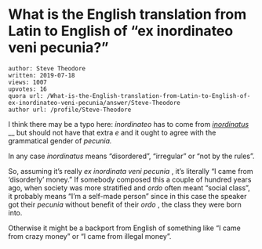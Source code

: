 # What is the English translation from Latin to English of “ex inordinateo veni pecunia?”

	author: Steve Theodore
	written: 2019-07-18
	views: 1007
	upvotes: 16
	quora url: /What-is-the-English-translation-from-Latin-to-English-of-ex-inordinateo-veni-pecunia/answer/Steve-Theodore
	author url: /profile/Steve-Theodore


I think there may be a typo here: _inordinateo_  has to come from _[inordinatus](https://latin-dictionary.net/definition/23976/inordinatus-inordinata-inordinatum)_ __ but should not have that extra _e_ and it ought to agree with the grammatical gender of _pecunia._ 

In any case _inordinatus_ means “disordered”, “irregular” or “not by the rules”.

So, assuming it’s really _ex inordinata veni pecunia_ , it’s literally “I came from ‘disorderly’ money.” If somebody composed this a couple of hundred years ago, when society was more stratified and _ordo_  often meant “social class”, it probably means “I’m a self-made person” since in this case the speaker got their _pecunia_  without benefit of their _ordo_ , the class they were born into.

Otherwise it might be a backport from English of something like “I came from crazy money” or “I came from illegal money”.

